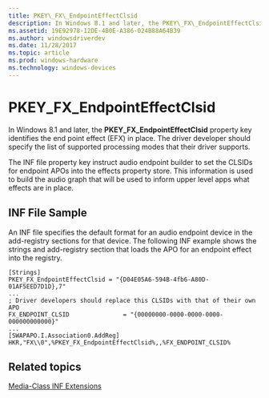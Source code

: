 ```yaml
---
title: PKEY\_FX\_EndpointEffectClsid
description: In Windows 8.1 and later, the PKEY\_FX\_EndpointEffectClsid property key identifies the end point effect (EFX) in place. The driver developer should specify the list of supported processing modes that their driver supports.
ms.assetid: 19E92978-12DE-4B0E-A386-024B88A64B39
ms.author: windowsdriverdev
ms.date: 11/28/2017
ms.topic: article
ms.prod: windows-hardware
ms.technology: windows-devices
---
```


# PKEY\_FX\_EndpointEffectClsid


In Windows 8.1 and later, the **PKEY\_FX\_EndpointEffectClsid** property key identifies the end point effect (EFX) in place. The driver developer should specify the list of supported processing modes that their driver supports.

The INF file property key instruct audio endpoint builder to set the CLSIDs for endpoint APOs into the effects property store. This information is used to build the audio graph that will be used to inform upper level apps what effects are in place.

## <span id="INF_File_Sample"></span><span id="inf_file_sample"></span><span id="INF_FILE_SAMPLE"></span>INF File Sample


An INF file specifies the default format for an audio endpoint device in the add-registry sections for that device. The following INF example shows the strings and add-registry section that loads the APO for an endpoint effect into the registry.

```
[Strings]
PKEY_FX_EndpointEffectClsid = "{D04E05A6-594B-4fb6-A80D-01AF5EED7D1D},7"
...
; Driver developers should replace this CLSIDs with that of their own APO
FX_ENDPOINT_CLSID               = "{00000000-0000-0000-0000-000000000000}"
...
[SWAPAPO.I.Association0.AddReg]
HKR,"FX\\0",%PKEY_FX_EndpointEffectClsid%,,%FX_ENDPOINT_CLSID%
```

## <span id="related_topics"></span>Related topics


[Media-Class INF Extensions](media-class-inf-extensions.md)

 

 







